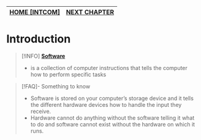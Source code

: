 | **[HOME [INTCOM]](INTCOM11#^MIDCHINTRO2)** | **[NEXT CHAPTER](INTCOMMidtermCh10.md)** |
| ------------------------------------------ | ---------------------------------------- |

# Introduction
>[!INFO] **[Software](software)**
>- is a collection of computer instructions that tells the computer how to perform specific tasks

>[!FAQ]- Something to know
>- Software is stored on your computer’s storage device and it tells the different hardware devices how to handle the input they receive.
>- Hardware cannot do anything without the software telling it what to do and software cannot exist without the hardware on which it runs.